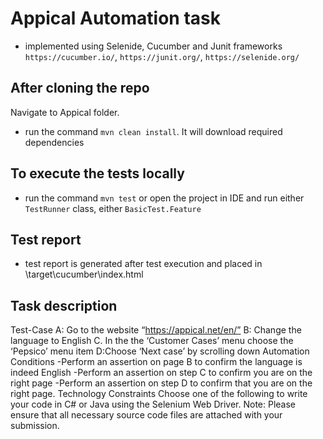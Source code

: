 # **Appical Automation task**
-   implemented using Selenide, Cucumber and Junit frameworks
`https://cucumber.io/`, `https://junit.org/`, `https://selenide.org/`

## After cloning the repo

Navigate to Appical folder.

-   run the command `mvn clean install`. It will download required dependencies

## To execute the tests locally

-   run the command `mvn test` or open the project in IDE and run either `TestRunner` class, either `BasicTest.Feature`

## Test report

-   test report is generated  after test execution and placed in \target\cucumber\index.html

## Task description
Test-Case
A: Go to the website “https://appical.net/en/”
B: Change the language to English
C. In the the ‘Customer Cases’ menu choose the ‘Pepsico’ menu item
D:Choose ‘Next case’ by scrolling down
Automation Conditions
-Perform an assertion on page B to confirm the language is indeed English
-Perform an assertion on step C to confirm you are on the right page
-Perform an assertion on step D to confirm that you are on the right page.
Technology Constraints
Choose one of the following to write your code in C# or Java using the Selenium Web Driver.
Note: Please ensure that all necessary source code files are attached with your submission.
